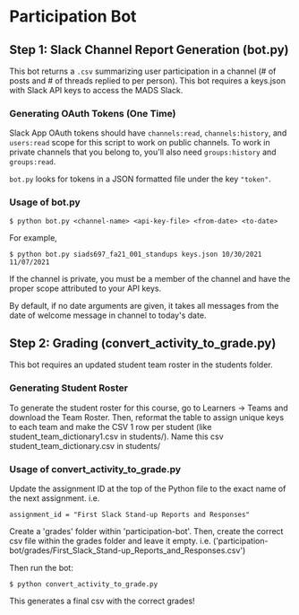 # Participation Bot

## Step 1: Slack Channel Report Generation (bot.py)

This bot returns a `.csv` summarizing user participation in a channel (# of posts and # of threads replied to per person).
This bot requires a keys.json with Slack API keys to access the MADS Slack.

### Generating OAuth Tokens (One Time)
Slack App OAuth tokens should have `channels:read`, `channels:history`, and `users:read` scope for this script to work on public channels. To work in private channels that you belong to, you'll also need `groups:history` and `groups:read`.

`bot.py` looks for tokens in a JSON formatted file under the key `"token"`.

### Usage of bot.py

```
$ python bot.py <channel-name> <api-key-file> <from-date> <to-date>
```

For example,
```
$ python bot.py siads697_fa21_001_standups keys.json 10/30/2021 11/07/2021
```

If the channel is private, you must be a member of the channel and have the proper scope attributed to your API keys.

By default, if no date arguments are given, it takes all messages from the date of welcome message in channel to today's date.

## Step 2: Grading (convert_activity_to_grade.py)

This bot requires an updated student team roster in the students folder.

### Generating Student Roster
To generate the student roster for this course, go to Learners -> Teams and download the Team Roster. Then, reformat the table to assign unique keys to each team and make the CSV 1 row per student (like student_team_dictionary1.csv in students/). Name this csv student_team_dictionary.csv in students/

### Usage of convert_activity_to_grade.py

Update the assignment ID at the top of the Python file to the exact name of the next assignment. i.e.
```
assignment_id = "First Slack Stand-up Reports and Responses"
```

Create a 'grades' folder within 'participation-bot'. Then, create the correct csv file within the grades folder and leave it empty. i.e. ('participation-bot/grades/First_Slack_Stand-up_Reports_and_Responses.csv')

Then run the bot:

```
$ python convert_activity_to_grade.py
```

This generates a final csv with the correct grades!
